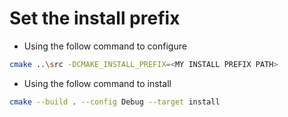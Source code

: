 # Set the install prefix

* Using the follow command to configure
``` bash
cmake ..\src -DCMAKE_INSTALL_PREFIX=<MY INSTALL PREFIX PATH>
```

* Using the follow command to install
``` bash
cmake --build . --config Debug --target install
```
